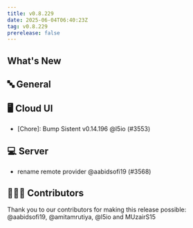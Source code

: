 ```yaml
---
title: v0.8.229
date: 2025-06-04T06:40:23Z
tag: v0.8.229
prerelease: false
---
```


## What's New
## 🔤 General
## 🖥 Cloud UI

- [Chore]: Bump Sistent v0.14.196 @l5io (#3553)

## 💻 Server

- rename remote provider @aabidsofi19 (#3568)

## 👨🏽‍💻 Contributors

Thank you to our contributors for making this release possible:
@aabidsofi19, @amitamrutiya, @l5io and MUzairS15

